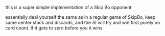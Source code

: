 this is a super simple implementation of a Skip Bo opponent

essentially deal yourself the same as in a regular game of SkipBo, keep same center stack and discards, and the AI will try and win first purely on card count. If it gets to zero before you it wins
